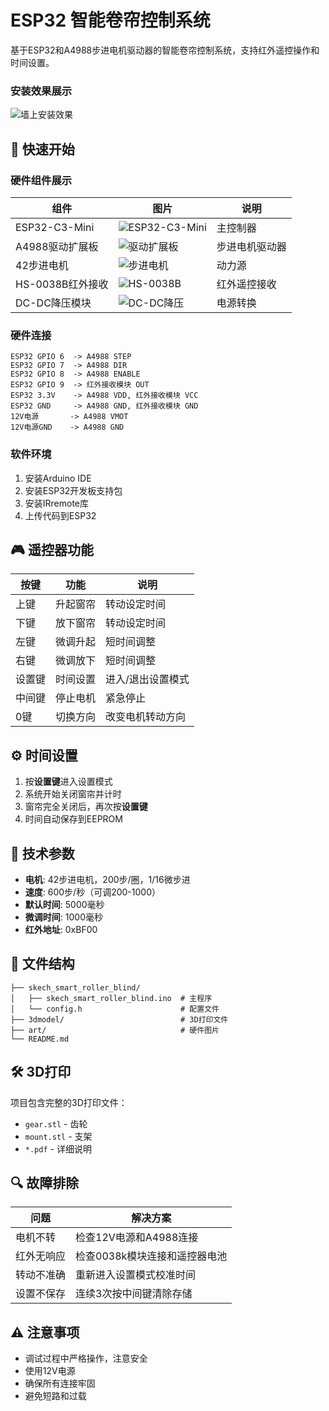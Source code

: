 # ESP32 智能卷帘控制系统

基于ESP32和A4988步进电机驱动器的智能卷帘控制系统，支持红外遥控操作和时间设置。
### 安装效果展示
![墙上安装效果](art/墙上安装效果.png)



## 🚀 快速开始

### 硬件组件展示

| 组件 | 图片 | 说明 |
|------|------|------|
| ESP32-C3-Mini | ![ESP32-C3-Mini](art/esp32-c3-mini.png) | 主控制器 |
| A4988驱动扩展板 | ![驱动扩展板](art/驱动扩展板.png) | 步进电机驱动器 |
| 42步进电机 | ![步进电机](art/步进电机.png) | 动力源 |
| HS-0038B红外接收 | ![HS-0038B](art/hs-0038b.png) | 红外遥控接收 |
| DC-DC降压模块 | ![DC-DC降压](art/dc-dc降压.png) | 电源转换 |

### 硬件连接
```
ESP32 GPIO 6  -> A4988 STEP
ESP32 GPIO 7  -> A4988 DIR  
ESP32 GPIO 8  -> A4988 ENABLE
ESP32 GPIO 9  -> 红外接收模块 OUT
ESP32 3.3V    -> A4988 VDD, 红外接收模块 VCC
ESP32 GND     -> A4988 GND, 红外接收模块 GND
12V电源       -> A4988 VMOT
12V电源GND    -> A4988 GND
```

### 软件环境
1. 安装Arduino IDE
2. 安装ESP32开发板支持包
3. 安装IRremote库
4. 上传代码到ESP32

## 🎮 遥控器功能

| 按键 | 功能 | 说明 |
|------|------|------|
| 上键 | 升起窗帘 | 转动设定时间 |
| 下键 | 放下窗帘 | 转动设定时间 |
| 左键 | 微调升起 | 短时间调整 |
| 右键 | 微调放下 | 短时间调整 |
| 设置键 | 时间设置 | 进入/退出设置模式 |
| 中间键 | 停止电机 | 紧急停止 |
| 0键 | 切换方向 | 改变电机转动方向 |

## ⚙️ 时间设置

1. 按**设置键**进入设置模式
2. 系统开始关闭窗帘并计时
3. 窗帘完全关闭后，再次按**设置键**
4. 时间自动保存到EEPROM

## 🔧 技术参数

- **电机**: 42步进电机，200步/圈，1/16微步进
- **速度**: 600步/秒（可调200-1000）
- **默认时间**: 5000毫秒
- **微调时间**: 1000毫秒
- **红外地址**: 0xBF00

## 📁 文件结构

```
├── skech_smart_roller_blind/
│   ├── skech_smart_roller_blind.ino  # 主程序
│   └── config.h                      # 配置文件
├── 3dmodel/                          # 3D打印文件
├── art/                              # 硬件图片
└── README.md
```

## 🛠️ 3D打印

项目包含完整的3D打印文件：
- `gear.stl` - 齿轮
- `mount.stl` - 支架
- `*.pdf` - 详细说明


## 🔍 故障排除

| 问题 | 解决方案 |
|------|----------|
| 电机不转 | 检查12V电源和A4988连接 |
| 红外无响应 | 检查0038k模块连接和遥控器电池 |
| 转动不准确 | 重新进入设置模式校准时间 |
| 设置不保存 | 连续3次按中间键清除存储 |

## ⚠️ 注意事项

- 调试过程中严格操作，注意安全 
- 使用12V电源
- 确保所有连接牢固
- 避免短路和过载
